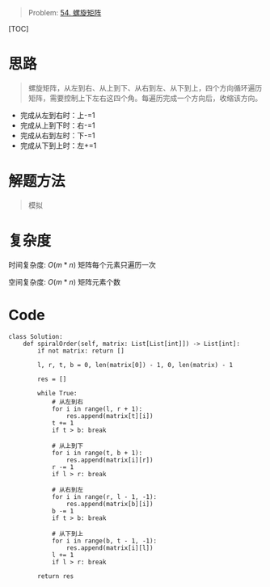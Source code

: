 
> Problem: [54. 螺旋矩阵](https://leetcode.cn/problems/spiral-matrix/description/)

[TOC]

# 思路

> 螺旋矩阵，从左到右、从上到下、从右到左、从下到上，四个方向循环遍历矩阵，需要控制上下左右这四个角。每遍历完成一个方向后，收缩该方向。
- 完成从左到右时：上-=1
- 完成从上到下时：右-=1
- 完成从右到左时：下-=1
- 完成从下到上时：左+=1

# 解题方法

> 模拟

# 复杂度

时间复杂度: $O(m * n)$ 矩阵每个元素只遍历一次

空间复杂度: $O(m * n)$ 矩阵元素个数



# Code
```Python3 []
class Solution:
    def spiralOrder(self, matrix: List[List[int]]) -> List[int]:
        if not matrix: return []

        l, r, t, b = 0, len(matrix[0]) - 1, 0, len(matrix) - 1

        res = []

        while True:
            # 从左到右
            for i in range(l, r + 1):
                res.append(matrix[t][i])
            t += 1
            if t > b: break

            # 从上到下
            for i in range(t, b + 1):
                res.append(matrix[i][r])
            r -= 1
            if l > r: break

            # 从右到左
            for i in range(r, l - 1, -1):
                res.append(matrix[b][i])
            b -= 1
            if t > b: break

            # 从下到上
            for i in range(b, t - 1, -1):
                res.append(matrix[i][l])
            l += 1
            if l > r: break

        return res
```
  
